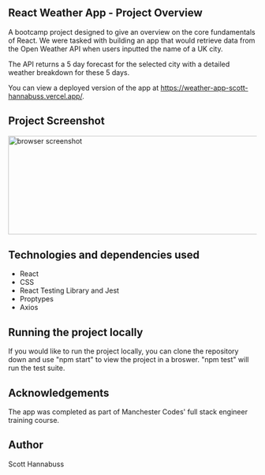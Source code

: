 ## React Weather App - Project Overview

A bootcamp project designed to give an overview on the core fundamentals of React. We were tasked with building an app that would retrieve data from the Open Weather API when users inputted the name of a UK city.

The API returns a 5 day forecast for the selected city with a detailed weather breakdown for these 5 days.

You can view a deployed version of the app at https://weather-app-scott-hannabuss.vercel.app/.

## Project Screenshot

<img src='./src/images/screenshot.png' alt="browser screenshot" width='600px' height='200px'/>

## Technologies and dependencies used

- React
- CSS
- React Testing Library and Jest
- Proptypes
- Axios

## Running the project locally

If you would like to run the project locally, you can clone the repository down and use "npm start" to view the project in a broswer. "npm test" will run the test suite.

## Acknowledgements

The app was completed as part of Manchester Codes' full stack engineer training course.

## Author

Scott Hannabuss
